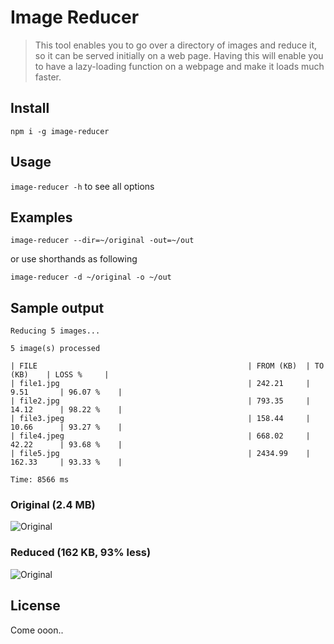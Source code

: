# Image Reducer

> This tool enables you to go over a directory of images and reduce it, so it can
> be served initially on a web page.
> Having this will enable you to have a lazy-loading function on a webpage and make it loads much faster.

## Install
`npm i -g image-reducer`

## Usage
`image-reducer -h` to see all options

## Examples
`image-reducer --dir=~/original -out=~/out`

or use shorthands as following

`image-reducer -d ~/original -o ~/out`

## Sample output
```
Reducing 5 images...

5 image(s) processed

| FILE                                               | FROM (KB)  | TO (KB)    | LOSS %     |
| file1.jpg                                          | 242.21     | 9.51       | 96.07 %    |
| file2.jpg                                          | 793.35     | 14.12      | 98.22 %    |
| file3.jpeg                                         | 158.44     | 10.66      | 93.27 %    |
| file4.jpeg                                         | 668.02     | 42.22      | 93.68 %    |
| file5.jpg                                          | 2434.99    | 162.33     | 93.33 %    |

Time: 8566 ms
```

### Original (2.4 MB)
![Original](https://s4.postimg.org/va9rznv9p/file5.jpg)

### Reduced (162 KB, 93% less)
![Original](https://s22.postimg.org/e4japjcox/red-love-romantic-flowers.jpg)

## License
Come ooon..
